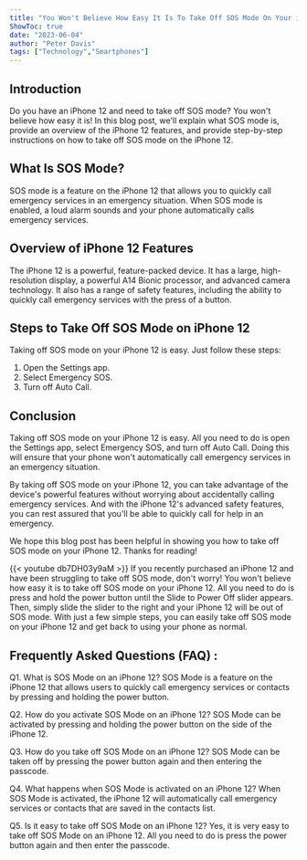 ```yaml
---
title: "You Won't Believe How Easy It Is To Take Off SOS Mode On Your iPhone 12!"
ShowToc: true 
date: "2023-06-04"
author: "Peter Davis" 
tags: ["Technology","Smartphones"]
---
```

## Introduction

Do you have an iPhone 12 and need to take off SOS mode? You won't believe how easy it is! In this blog post, we'll explain what SOS mode is, provide an overview of the iPhone 12 features, and provide step-by-step instructions on how to take off SOS mode on the iPhone 12. 

## What Is SOS Mode?

SOS mode is a feature on the iPhone 12 that allows you to quickly call emergency services in an emergency situation. When SOS mode is enabled, a loud alarm sounds and your phone automatically calls emergency services. 

## Overview of iPhone 12 Features

The iPhone 12 is a powerful, feature-packed device. It has a large, high-resolution display, a powerful A14 Bionic processor, and advanced camera technology. It also has a range of safety features, including the ability to quickly call emergency services with the press of a button. 

## Steps to Take Off SOS Mode on iPhone 12

Taking off SOS mode on your iPhone 12 is easy. Just follow these steps: 

1. Open the Settings app. 
2. Select Emergency SOS. 
3. Turn off Auto Call. 

## Conclusion

Taking off SOS mode on your iPhone 12 is easy. All you need to do is open the Settings app, select Emergency SOS, and turn off Auto Call. Doing this will ensure that your phone won't automatically call emergency services in an emergency situation. 

By taking off SOS mode on your iPhone 12, you can take advantage of the device's powerful features without worrying about accidentally calling emergency services. And with the iPhone 12's advanced safety features, you can rest assured that you'll be able to quickly call for help in an emergency. 

We hope this blog post has been helpful in showing you how to take off SOS mode on your iPhone 12. Thanks for reading!

{{< youtube db7DH03y9aM >}} 
If you recently purchased an iPhone 12 and have been struggling to take off SOS mode, don't worry! You won't believe how easy it is to take off SOS mode on your iPhone 12. All you need to do is press and hold the power button until the Slide to Power Off slider appears. Then, simply slide the slider to the right and your iPhone 12 will be out of SOS mode. With just a few simple steps, you can easily take off SOS mode on your iPhone 12 and get back to using your phone as normal.

## Frequently Asked Questions (FAQ) :
Q1. What is SOS Mode on an iPhone 12?
SOS Mode is a feature on the iPhone 12 that allows users to quickly call emergency services or contacts by pressing and holding the power button.

Q2. How do you activate SOS Mode on an iPhone 12?
SOS Mode can be activated by pressing and holding the power button on the side of the iPhone 12.

Q3. How do you take off SOS Mode on an iPhone 12?
SOS Mode can be taken off by pressing the power button again and then entering the passcode.

Q4. What happens when SOS Mode is activated on an iPhone 12?
When SOS Mode is activated, the iPhone 12 will automatically call emergency services or contacts that are saved in the contacts list.

Q5. Is it easy to take off SOS Mode on an iPhone 12?
Yes, it is very easy to take off SOS Mode on an iPhone 12. All you need to do is press the power button again and then enter the passcode.


